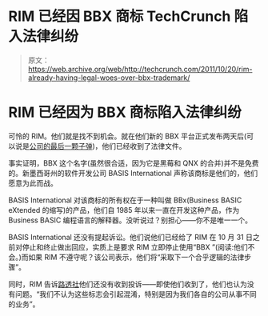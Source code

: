 # RIM 已经因 BBX 商标 TechCrunch 陷入法律纠纷

> 原文：<https://web.archive.org/web/http://techcrunch.com/2011/10/20/rim-already-having-legal-woes-over-bbx-trademark/>

# RIM 已经因为 BBX 商标陷入法律纠纷

可怜的 RIM。他们就是找不到机会。就在他们新的 BBX 平台正式发布两天后(可以说是[公司的最后一颗子弹](https://web.archive.org/web/20230204180725/https://techcrunch.com/2011/10/18/rims-last-bullet-2/))，他们已经收到了法律文件。

事实证明，BBX 这个名字(虽然很合适，因为它是黑莓和 QNX 的合并)并不是免费的。新墨西哥州的软件开发公司 BASIS International 声称该商标是他们的，他们愿意为此而战。

BASIS International 对该商标的所有权在于一种叫做 BBx(Business BASIC eXtended 的缩写)的产品，他们自 1985 年以来一直在开发这种产品，作为 Business BASIC 编程语言的解释器。没听说过？别担心——你不是唯一一个。

BASIS International 还没有提起诉讼。他们说他们已经给了 RIM 在 10 月 31 日之前对停止和终止做出回应，实质上是要求 RIM 立即停止使用“BBX ”(阅读:他们不会。)而如果 RIM 不遵守呢？该公司表示，他们将“采取下一个合乎逻辑的法律步骤”。

同时，RIM 告诉[路透社](https://web.archive.org/web/20230204180725/http://www.reuters.com/article/2011/10/20/us-rim-bbx-idUSTRE79J7HJ20111020)他们还没有收到投诉——即使他们收到了，他们也认为没有问题。“我们不认为这些标志会引起混淆，特别是因为我们各自的公司从事不同的业务”。